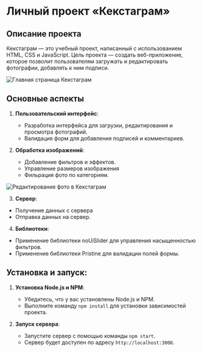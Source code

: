 # Личный проект «Кекстаграм»

## Описание проекта

Кекстаграм — это учебный проект, написанный с использованием HTML, CSS и JavaScript. Цель проекта — создать веб-приложение, которое позволит пользователям загружать и редактировать фотографии, добавлять к ним подписи.

<image src="photos/2024-10-11_11-22-15.png" alt="Главная страница Кекстаграм">

## Основные аспекты

1. **Пользовательский интерфейс**:
   - Разработка интерфейса для загрузки, редактирования и просмотра фотографий.
   - Валидация форм для добавления подписей и комментариев.

2. **Обработка изображений**:
   - Добавление фильтров и эффектов.
   - Управление размеров изображения
   - Фильрация фото по категориям.
  
 <image src="photos/2024-10-11_11-26-33.png" alt="Редактирование фото в Кекстаграм">


 3. **Сервер**:
   - Получение данных с сервера
   - Отправка данных на сервер.

 4. **Библиотеки**:
   - Применение библиотеки noUiSlider для управления насыщенностью фильтров.
   - Применение библиотеки Pristine для валидации полей формы.

## Установка и запуск:
1. **Установка Node.js и NPM**:
   - Убедитесь, что у вас установлены Node.js и NPM.
   - Выполните команду `npm install` для установки зависимостей проекта.

2. **Запуск сервера**:
   - Запустите сервер с помощью команды `npm start`.
   - Сервер будет доступен по адресу `http://localhost:3000`.
